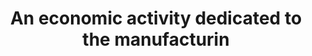 ---
title: An economic activity dedicated to the manufacturin
longTitle: 'An economic activity dedicated to the manufacturing and production of chemicals, petrochemicals, agrochemicals, pharmaceuticals, polymers, paints, etc.'
tags:
- gccommon
scopeNote:
- "[[Chemical industry]]"
---